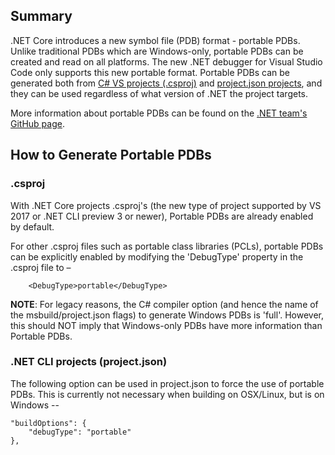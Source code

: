 ## Summary
.NET Core introduces a new symbol file (PDB) format - portable PDBs. Unlike traditional PDBs which are Windows-only, portable PDBs can be created and read on all platforms. The new .NET debugger for Visual Studio Code only supports this new portable format. Portable PDBs can be generated both from [C# VS projects (.csproj)](#csproj) and [project.json projects](#net-cli-projects-projectjson), and they can be used regardless of what version of .NET the project targets.

More information about portable PDBs can be found on the [.NET team's GitHub page](https://github.com/dotnet/core/blob/master/Documentation/diagnostics/portable_pdb.md).

## How to Generate Portable PDBs
### .csproj 
With .NET Core projects .csproj's (the new type of project supported by VS 2017 or .NET CLI preview 3 or newer), Portable PDBs are already enabled by default. 

For other .csproj files such as portable class libraries (PCLs), portable PDBs can be explicitly enabled by modifying the 'DebugType' property in the .csproj file to –

        <DebugType>portable</DebugType>

**NOTE**: For legacy reasons, the C# compiler option (and hence the name of the msbuild/project.json flags) to generate Windows PDBs is 'full'. However, this should NOT imply that Windows-only PDBs have more information than Portable PDBs. 

### .NET CLI projects (project.json)
The following option can be used in project.json to force the use of portable PDBs. This is currently not necessary when building on OSX/Linux, but is on Windows --

    "buildOptions": {
        "debugType": "portable"
    },
